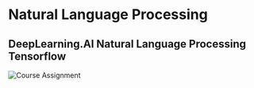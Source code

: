 # Natural Language Processing


## **DeepLearning.AI Natural Language Processing Tensorflow** 
![Course Assignment](https://github.com/vaasu2002/Tensorflow/tree/main/TensorFlow%20Developer%20Certificate/Natural%20Language%20Processing%20in%20TensorFlow)
